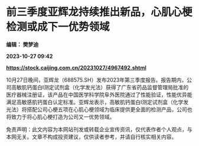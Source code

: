 # 前三季度亚辉龙持续推出新品，心肌心梗检测或成下一优势领域
**编辑： 樊梦迪**

**2023-10-27 09:42**

**https://stock.caijing.com.cn/20231027/4967492.shtml**

10月27日晚间，亚辉龙（688575.SH）发布2023年第三季度报告。报告期内，公司高敏肌钙蛋白I测定试剂盒（化学发光法）获得了广东省药品监督管理局批准的医疗器械注册证，该产品在中国医学科学院阜外医院通过了性能验证，性能优异能满足高敏感肌钙蛋白认定标准。亚辉龙表示，高敏肌钙蛋白I测定试剂盒（化学发光法）将搭配公司心梗五项在心肌心梗领域为临床提供更全面的检测产品，公司也将致力于将心肌心梗打造为公司又一优势领域。

免责声明：此文内容为本网站刊发或转载企业宣传资讯，仅代表作者个人观点，与本网无关。文章不构成投资建议，仅供读者参考，并请自行核实相关内容。